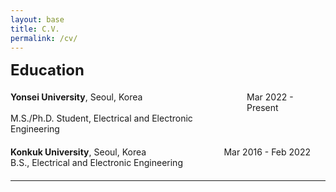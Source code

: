 ```yaml
---
layout: base
title: C.V.
permalink: /cv/
---
```


<div style="font-size: 1.5rem; margin-bottom: 20px;"><strong>Education</strong></div>
<div style="display: table; width: 100%; margin-bottom: 20px;">
  <div style="display: table-row;">
    <div style="display: table-cell; padding-right: 15px; vertical-align: top;">
      <strong>Yonsei University</strong>, Seoul, Korea
    </div>
    <div style="display: table-cell; vertical-align: top;">
      Mar 2022 - Present 
    </div>
  </div>
  <div style="display: table-row;">
    <div style="display: table-cell; padding-right: 15px; vertical-align: top;">
      M.S./Ph.D. Student, Electrical and Electronic Engineering
    </div>
  </div>
</div>

<div style="display: table; width: 100%; margin-bottom: 20px;">
  <div style="display: table-row;">
    <div style="display: table-cell; padding-right: 15px; vertical-align: top;">
      <strong>Konkuk University</strong>, Seoul, Korea
    </div>
    <div style="display: table-cell; vertical-align: top;">
      Mar 2016 - Feb 2022
    </div>
  </div>
  <div style="display: table-row;">
    <div style="display: table-cell; padding-right: 15px; vertical-align: top;">
      B.S., Electrical and Electronic Engineering
    </div>
  </div>
</div>

<!-- Add Line -->
<hr> 
